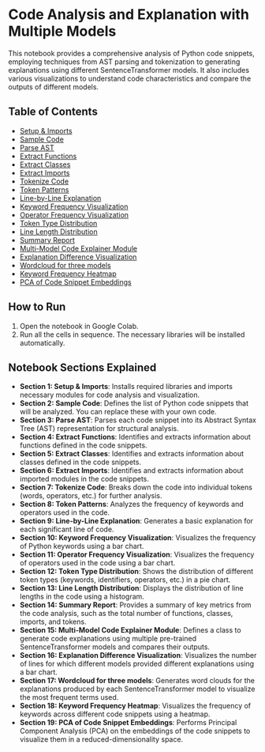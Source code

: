# Code Analysis and Explanation with Multiple Models

This notebook provides a comprehensive analysis of Python code snippets, employing techniques from AST parsing and tokenization to generating explanations using different SentenceTransformer models. It also includes various visualizations to understand code characteristics and compare the outputs of different models.

## Table of Contents

- [Setup & Imports](#section-1--setup--imports)
- [Sample Code](#section-2--sample-code)
- [Parse AST](#section-3--parse-ast)
- [Extract Functions](#section-4--extract-functions)
- [Extract Classes](#section-5--extract-classes)
- [Extract Imports](#section-6--extract-imports)
- [Tokenize Code](#section-7--tokenize-code)
- [Token Patterns](#section-8--token-patterns)
- [Line-by-Line Explanation](#section-9--line-by-line-explanation)
- [Keyword Frequency Visualization](#section-10--keyword-frequency-visualization)
- [Operator Frequency Visualization](#section-11--operator-frequency-visualization)
- [Token Type Distribution](#section-12--token-type-distribution)
- [Line Length Distribution](#section-13--line-length-distribution)
- [Summary Report](#section-14--summary-report)
- [Multi-Model Code Explainer Module](#section-15--multi-model-code-explainer-module)
- [Explanation Difference Visualization](#section-16--explanation-difference-visualization)
- [Wordcloud for three models](#section-17--wordcloud-for-three-models)
- [Keyword Frequency Heatmap](#section-18--keyword-frequency-heatmap)
- [PCA of Code Snippet Embeddings](#section-19--pca-of-code-snippet-embeddings)


## How to Run

1. Open the notebook in Google Colab.
2. Run all the cells in sequence. The necessary libraries will be installed automatically.

## Notebook Sections Explained

- **Section 1: Setup & Imports**: Installs required libraries and imports necessary modules for code analysis and visualization.
- **Section 2: Sample Code**: Defines the list of Python code snippets that will be analyzed. You can replace these with your own code.
- **Section 3: Parse AST**: Parses each code snippet into its Abstract Syntax Tree (AST) representation for structural analysis.
- **Section 4: Extract Functions**: Identifies and extracts information about functions defined in the code snippets.
- **Section 5: Extract Classes**: Identifies and extracts information about classes defined in the code snippets.
- **Section 6: Extract Imports**: Identifies and extracts information about imported modules in the code snippets.
- **Section 7: Tokenize Code**: Breaks down the code into individual tokens (words, operators, etc.) for further analysis.
- **Section 8: Token Patterns**: Analyzes the frequency of keywords and operators used in the code.
- **Section 9: Line-by-Line Explanation**: Generates a basic explanation for each significant line of code.
- **Section 10: Keyword Frequency Visualization**: Visualizes the frequency of Python keywords using a bar chart.
- **Section 11: Operator Frequency Visualization**: Visualizes the frequency of operators used in the code using a bar chart.
- **Section 12: Token Type Distribution**: Shows the distribution of different token types (keywords, identifiers, operators, etc.) in a pie chart.
- **Section 13: Line Length Distribution**: Displays the distribution of line lengths in the code using a histogram.
- **Section 14: Summary Report**: Provides a summary of key metrics from the code analysis, such as the total number of functions, classes, imports, and tokens.
- **Section 15: Multi-Model Code Explainer Module**: Defines a class to generate code explanations using multiple pre-trained SentenceTransformer models and compares their outputs.
- **Section 16: Explanation Difference Visualization**: Visualizes the number of lines for which different models provided different explanations using a bar chart.
- **Section 17: Wordcloud for three models**: Generates word clouds for the explanations produced by each SentenceTransformer model to visualize the most frequent terms used.
- **Section 18: Keyword Frequency Heatmap**: Visualizes the frequency of keywords across different code snippets using a heatmap.
- **Section 19: PCA of Code Snippet Embeddings**: Performs Principal Component Analysis (PCA) on the embeddings of the code snippets to visualize them in a reduced-dimensionality space.
